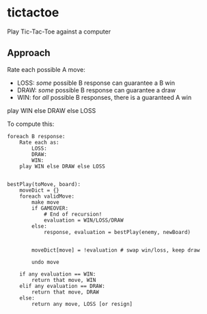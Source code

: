 # tictactoe
Play Tic-Tac-Toe against a computer

## Approach
Rate each possible A move:

- LOSS: *some* possible B response can guarantee a B win
- DRAW: *some* possible B response can guarantee a draw
- WIN:  for *all* possible B responses, there is a guaranteed A win

play WIN else DRAW else LOSS

To compute this:
```
foreach B response:
    Rate each as:
        LOSS:
        DRAW:
        WIN:
    play WIN else DRAW else LOSS


bestPlay(toMove, board):
    moveDict = {}
    foreach validMove:
        make move
        if GAMEOVER:
            # End of recursion!
            evaluation = WIN/LOSS/DRAW
        else:
            response, evaluation = bestPlay(enemy, newBoard)


        moveDict[move] = !evaluation # swap win/loss, keep draw

        undo move

    if any evaluation == WIN:
        return that move, WIN
    elif any evaluation == DRAW:
        return that move, DRAW
    else:
        return any move, LOSS [or resign]
```
